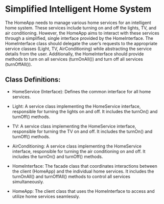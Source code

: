 # Simplified Intelligent Home System

The HomeApp needs to manage various home services for an intelligent home system. These services include turning on and off the lights, TV, and air conditioning. However, the HomeApp aims to interact with these services through a simplified, single interface provided by the HomeInterface. The HomeInterface class should delegate the user’s requests to the appropriate service classes (Light, TV, AirConditioning) while abstracting the service details from the user. Additionally, the HomeInterface should provide methods to turn on all services (turnOnAll()) and turn off all services (turnOffAll()).

## Class Definitions:

- HomeService (Interface): Defines the common interface for all home services.

- Light: A service class implementing the HomeService interface, responsible for turning the lights on and off. It includes the turnOn() and turnOff() methods.

- TV: A service class implementing the HomeService interface, responsible for turning the TV on and off. It includes the turnOn() and turnOff() methods.

- AirConditioning: A service class implementing the HomeService interface, responsible for turning the air conditioning on and off. It includes the turnOn() and turnOff() methods.

- HomeInterface: The facade class that coordinates interactions between the client (HomeApp) and the individual home services. It includes the turnOnAll() and turnOffAll() methods to control all services simultaneously.

- HomeApp: The client class that uses the HomeInterface to access and utilize home services seamlessly.
